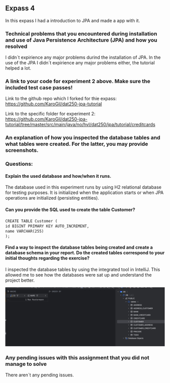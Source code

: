 ## Expass 4

In this expass I had a introduction to JPA and made a app with it.

### Technical problems that you encountered during installation and use of Java Persistence Architecture (JPA) and how you resolved

I didn´t expirience any major problems durind the installation of JPA.
In the use of the JPA I didn´t expirience any major problems either, the tutorial helped a lot.

### A link to your code for experiment 2 above. Make sure the included test case passes!

Link to the github repo which I forked for thie expass:
https://github.com/KaroGil/dat250-jpa-tutorial

Link to the specific folder for experiment 2:
https://github.com/KaroGil/dat250-jpa-tutorial/tree/master/src/main/java/no/hvl/dat250/jpa/tutorial/creditcards

### An explanation of how you inspected the database tables and what tables were created. For the latter, you may provide screenshots.

### Questions:

#### Explain the used database and how/when it runs.

The database used in this experiment runs by using H2 relational database for testing purposes. It is initialized when the application starts or when JPA operations are initialized (persisting entities).

#### Can you provide the SQL used to create the table Customer?

```
CREATE TABLE Customer (
id BIGINT PRIMARY KEY AUTO_INCREMENT,
name VARCHAR(255)
);
```

#### Find a way to inspect the database tables being created and create a database schema in your report. Do the created tables correspond to your initial thoughts regarding the exercise?

I inspected the database tables by using the integrated tool in IntelliJ. This allowed me to see how the databases were sat up and understand the project better.

![Alt text](Bilde.jpeg)

### Any pending issues with this assignment that you did not manage to solve

There aren´t any pending issues.
